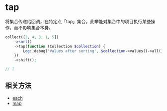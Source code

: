 # tap

将集合传递给回调，在特定点「tap」集合。此举能对集合中的项目执行某些操作，而不影响集合本身。

```php
collect([2, 4, 3, 1, 5])
    ->sort()
    ->tap(function (Collection $collection) {
        Log::debug('Values after sorting', $collection->values()->all());
    })
    ->shift();

// 1
```

## 相关方法

- [each](each.md)
- [map](map.md)
